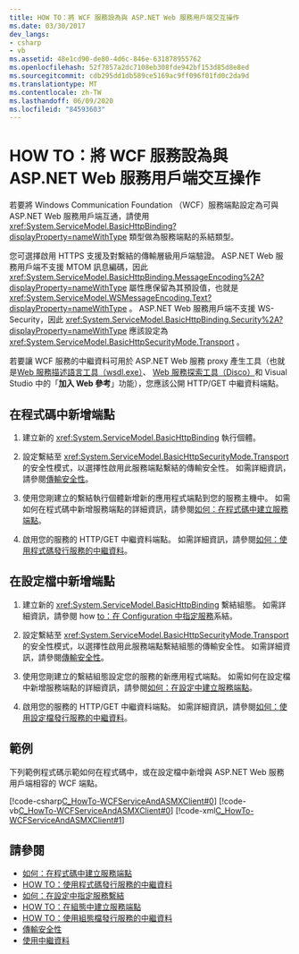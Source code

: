 ```yaml
---
title: HOW TO：將 WCF 服務設為與 ASP.NET Web 服務用戶端交互操作
ms.date: 03/30/2017
dev_langs:
- csharp
- vb
ms.assetid: 48e1cd90-de80-4d6c-846e-631878955762
ms.openlocfilehash: 52f7857a2dc7108eb308fde942bf153d85d8e8ed
ms.sourcegitcommit: cdb295dd1db589ce5169ac9ff096f01fd0c2da9d
ms.translationtype: MT
ms.contentlocale: zh-TW
ms.lasthandoff: 06/09/2020
ms.locfileid: "84593603"
---
```

# <a name="how-to-configure-wcf-service-to-interoperate-with-aspnet-web-service-clients"></a>HOW TO：將 WCF 服務設為與 ASP.NET Web 服務用戶端交互操作

若要將 Windows Communication Foundation （WCF）服務端點設定為可與 ASP.NET Web 服務用戶端互通，請使用 <xref:System.ServiceModel.BasicHttpBinding?displayProperty=nameWithType> 類型做為服務端點的系結類型。  
  
 您可選擇啟用 HTTPS 支援及對繫結的傳輸層級用戶端驗證。 ASP.NET Web 服務用戶端不支援 MTOM 訊息編碼，因此 <xref:System.ServiceModel.BasicHttpBinding.MessageEncoding%2A?displayProperty=nameWithType> 屬性應保留為其預設值，也就是 <xref:System.ServiceModel.WSMessageEncoding.Text?displayProperty=nameWithType> 。 ASP.NET Web 服務用戶端不支援 WS-Security，因此 <xref:System.ServiceModel.BasicHttpBinding.Security%2A?displayProperty=nameWithType> 應該設定為 <xref:System.ServiceModel.BasicHttpSecurityMode.Transport> 。  
  
 若要讓 WCF 服務的中繼資料可用於 ASP.NET Web 服務 proxy 產生工具（也就是[Web 服務描述語言工具（wsdl.exe）](https://docs.microsoft.com/previous-versions/dotnet/netframework-4.0/7h3ystb6(v%3dvs.100))、 [Web 服務探索工具（Disco）](https://docs.microsoft.com/previous-versions/dotnet/netframework-4.0/cy2a3ybs(v=vs.100))和 Visual Studio 中的「**加入 Web 參考**」功能），您應該公開 HTTP/GET 中繼資料端點。  
  
## <a name="add-an-endpoint-in-code"></a>在程式碼中新增端點  
  
1. 建立新的 <xref:System.ServiceModel.BasicHttpBinding> 執行個體。  
  
2. 設定繫結至 <xref:System.ServiceModel.BasicHttpSecurityMode.Transport> 的安全性模式，以選擇性啟用此服務端點繫結的傳輸安全性。 如需詳細資訊，請參閱[傳輸安全性](transport-security.md)。  
  
3. 使用您剛建立的繫結執行個體新增新的應用程式端點到您的服務主機中。 如需如何在程式碼中新增服務端點的詳細資訊，請參閱[如何：在程式碼中建立服務端點](how-to-create-a-service-endpoint-in-code.md)。  
  
4. 啟用您的服務的 HTTP/GET 中繼資料端點。 如需詳細資訊，請參閱[如何：使用程式碼發行服務的中繼資料](how-to-publish-metadata-for-a-service-using-code.md)。  
  
## <a name="add-an-endpoint-in-a-configuration-file"></a>在設定檔中新增端點  
  
1. 建立新的 <xref:System.ServiceModel.BasicHttpBinding> 繫結組態。 如需詳細資訊，請參閱 how [to：在 Configuration 中指定服務](../how-to-specify-a-service-binding-in-configuration.md)系結。  
  
2. 設定繫結至 <xref:System.ServiceModel.BasicHttpSecurityMode.Transport> 的安全性模式，以選擇性啟用此服務端點繫結組態的傳輸安全性。 如需詳細資訊，請參閱[傳輸安全性](transport-security.md)。  
  
3. 使用您剛建立的繫結組態設定您的服務的新應用程式端點。 如需如何在設定檔中新增服務端點的詳細資訊，請參閱[如何：在設定中建立服務端點](how-to-create-a-service-endpoint-in-configuration.md)。  
  
4. 啟用您的服務的 HTTP/GET 中繼資料端點。 如需詳細資訊，請參閱[如何：使用設定檔發行服務的中繼資料](how-to-publish-metadata-for-a-service-using-a-configuration-file.md)。  
  
## <a name="example"></a>範例  
 下列範例程式碼示範如何在程式碼中，或在設定檔中新增與 ASP.NET Web 服務用戶端相容的 WCF 端點。  
  
 [!code-csharp[C_HowTo-WCFServiceAndASMXClient#0](../../../../samples/snippets/csharp/VS_Snippets_CFX/c_howto-wcfserviceandasmxclient/cs/program.cs#0)]
 [!code-vb[C_HowTo-WCFServiceAndASMXClient#0](../../../../samples/snippets/visualbasic/VS_Snippets_CFX/c_howto-wcfserviceandasmxclient/vb/program.vb#0)]
 [!code-xml[C_HowTo-WCFServiceAndASMXClient#1](../../../../samples/snippets/csharp/VS_Snippets_CFX/c_howto-wcfserviceandasmxclient/common/app.config#1)]
  
## <a name="see-also"></a>請參閱

- [如何：在程式碼中建立服務端點](how-to-create-a-service-endpoint-in-code.md)
- [HOW TO：使用程式碼發行服務的中繼資料](how-to-publish-metadata-for-a-service-using-code.md)
- [如何：在設定中指定服務繫結](../how-to-specify-a-service-binding-in-configuration.md)
- [HOW TO：在組態中建立服務端點](how-to-create-a-service-endpoint-in-configuration.md)
- [HOW TO：使用組態檔發行服務的中繼資料](how-to-publish-metadata-for-a-service-using-a-configuration-file.md)
- [傳輸安全性](transport-security.md)
- [使用中繼資料](using-metadata.md)
